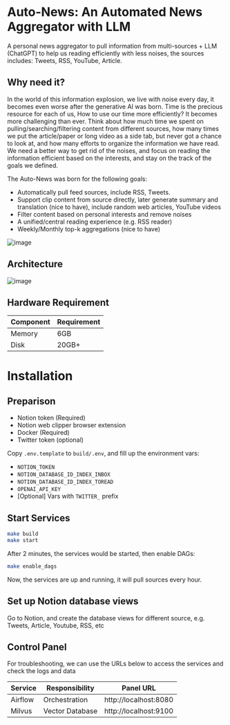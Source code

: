 # Auto-News: An Automated News Aggregator with LLM
A personal news aggregator to pull information from multi-sources + LLM (ChatGPT) to help us reading efficiently with less noises, the sources includes: Tweets, RSS, YouTube, Article.

## Why need it?
In the world of this information explosion, we live with noise every day, it becomes even worse after the generative AI was born. Time is the precious resource for each of us, How to use our time more efficiently? It becomes more challenging than ever. Think about how much time we spent on pulling/searching/filtering content from different sources, how many times we put the article/paper or long video as a side tab, but never got a chance to look at, and how many efforts to organize the information we have read. We need a better way to get rid of the noises, and focus on reading the information efficient based on the interests, and stay on the track of the goals we defined.

The Auto-News was born for the following goals:
- Automatically pull feed sources, include RSS, Tweets.
- Support clip content from source directly, later generate summary and translation (nice to have), include random web articles, YouTube videos
- Filter content based on personal interests and remove noises
- A unified/central reading experience (e.g. RSS reader)
- Weekly/Monthly top-k aggregations (nice to have)

![image](https://github.com/finaldie/auto-news/assets/1088543/0808ba60-f6cf-4c1b-9de1-c616fa07b565)

## Architecture
![image](https://github.com/finaldie/auto-news/assets/1088543/623eb6e8-3430-4b52-be3a-b9c61b516d8f)


## Hardware Requirement

| Component | Requirement |
| --------- | ----------- |
| Memory    | 6GB         |
| Disk      | 20GB+       |

# Installation
## Preparison
* Notion token (Required)
* Notion web clipper browser extension
* Docker (Required)
* Twitter token (optional)

Copy `.env.template` to `build/.env`, and fill up the environment vars:
* `NOTION_TOKEN`
* `NOTION_DATABASE_ID_INDEX_INBOX`
* `NOTION_DATABASE_ID_INDEX_TOREAD`
* `OPENAI_API_KEY`
* [Optional] Vars with `TWITTER_` prefix

## Start Services
```bash
make build
make start
```

After 2 minutes, the services would be started, then enable DAGs:
```bash
make enable_dags
```

Now, the services are up and running, it will pull sources every hour.

## Set up Notion database views
Go to Notion, and create the database views for different source, e.g. Tweets, Article, Youtube, RSS, etc

## Control Panel
For troubleshooting, we can use the URLs below to access the services and check the logs and data

| Service | Responsibility  | Panel URL             |
| ---     | ---             | ---                   |
| Airflow | Orchestration   | http://localhost:8080 |
| Milvus  | Vector Database | http://localhost:9100 |
